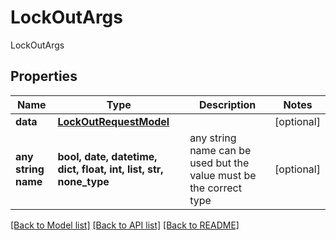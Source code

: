 # LockOutArgs

LockOutArgs

## Properties
Name | Type | Description | Notes
------------ | ------------- | ------------- | -------------
**data** | [**LockOutRequestModel**](LockOutRequestModel.md) |  | [optional] 
**any string name** | **bool, date, datetime, dict, float, int, list, str, none_type** | any string name can be used but the value must be the correct type | [optional]

[[Back to Model list]](../README.md#documentation-for-models) [[Back to API list]](../README.md#documentation-for-api-endpoints) [[Back to README]](../README.md)


